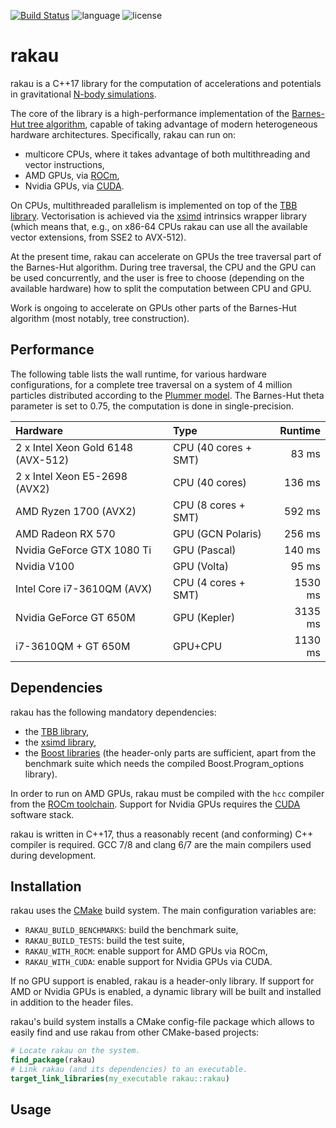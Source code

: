 [![Build Status](https://img.shields.io/travis/bluescarni/rakau/master.svg?logo=travis&style=for-the-badge)](https://travis-ci.org/bluescarni/rakau)
![language](https://img.shields.io/badge/language-C%2B%2B17-red.svg?style=for-the-badge)
![license](https://img.shields.io/badge/license-MPL2-blue.svg?style=for-the-badge)

rakau
=====

rakau is a C++17 library for the computation of accelerations and potentials in gravitational
[N-body simulations](https://en.wikipedia.org/wiki/N-body_simulation).

The core of the library is a high-performance implementation of the
[Barnes-Hut tree algorithm](https://en.wikipedia.org/wiki/Barnes%E2%80%93Hut_simulation), capable of
taking advantage of modern heterogeneous hardware architectures. Specifically, rakau can run on:

* multicore CPUs, where it takes advantage of both multithreading and vector instructions,
* AMD GPUs, via [ROCm](https://rocm.github.io/),
* Nvidia GPUs, via [CUDA](https://en.wikipedia.org/wiki/CUDA).

On CPUs, multithreaded parallelism is implemented on top of the [TBB library](https://www.threadingbuildingblocks.org/).
Vectorisation is achieved via the [xsimd](https://github.com/QuantStack/xsimd) intrinsics wrapper library
(which means that, e.g., on x86-64 CPUs rakau can use all the available vector extensions, from SSE2 to AVX-512).

At the present time, rakau can accelerate on GPUs the tree traversal part of the Barnes-Hut algorithm.
During tree traversal, the CPU and the GPU can be used concurrently, and the user is free to choose
(depending on the available hardware) how to split the computation between CPU and GPU.

Work is ongoing to accelerate on GPUs other parts of the Barnes-Hut algorithm (most notably, tree
construction).

Performance
-----------

The following table lists the wall runtime, for various hardware configurations, for a complete tree traversal
on a system of 4 million particles distributed according to the [Plummer model](https://en.wikipedia.org/wiki/Plummer_model).
The Barnes-Hut theta parameter is set to 0.75, the computation is done in single-precision.

| Hardware | Type | Runtime |
| :------- | :--- | ------: |
| 2 x Intel Xeon Gold 6148 (AVX-512) | CPU (40 cores + SMT) | 83 ms |
| 2 x Intel Xeon E5-2698 (AVX2) | CPU (40 cores) | 136 ms |
| AMD Ryzen 1700 (AVX2) | CPU (8 cores + SMT) | 592 ms |
| AMD Radeon RX 570 | GPU (GCN Polaris) | 256 ms |
| Nvidia GeForce GTX 1080 Ti | GPU (Pascal) | 140 ms |
| Nvidia V100 | GPU (Volta) | 95 ms |
| Intel Core i7-3610QM (AVX) | CPU (4 cores + SMT) | 1530 ms |
| Nvidia GeForce GT 650M | GPU (Kepler) | 3135 ms |
| i7-3610QM + GT 650M | GPU+CPU | 1130 ms |

Dependencies
------------

rakau has the following mandatory dependencies:

* the [TBB library](https://www.threadingbuildingblocks.org/),
* the [xsimd library](https://github.com/QuantStack/xsimd),
* the [Boost libraries](https://www.boost.org) (the header-only parts are sufficient,
  apart from the benchmark suite which needs the compiled Boost.Program_options library).

In order to run on AMD GPUs, rakau must be compiled with the ``hcc`` compiler from the
[ROCm toolchain](https://rocm.github.io/). Support for Nvidia GPUs requires the
[CUDA](https://en.wikipedia.org/wiki/CUDA) software stack.

rakau is written in C++17, thus a reasonably recent (and conforming) C++ compiler is required.
GCC 7/8 and clang 6/7 are the main compilers used during development.

Installation
------------

rakau uses the [CMake](https://cmake.org/) build system. The main configuration variables
are:

* ``RAKAU_BUILD_BENCHMARKS``: build the benchmark suite,
* ``RAKAU_BUILD_TESTS``: build the test suite,
* ``RAKAU_WITH_ROCM``: enable support for AMD GPUs via ROCm,
* ``RAKAU_WITH_CUDA``: enable support for Nvidia GPUs via CUDA.

If no GPU support is enabled, rakau is a header-only library. If support
for AMD or Nvidia GPUs is enabled, a dynamic library will be built and installed
in addition to the header files.

rakau's build system installs a CMake config-file package which allows to easily
find and use rakau from other CMake-based projects:

```cmake
# Locate rakau on the system.
find_package(rakau)
# Link rakau (and its dependencies) to an executable.
target_link_libraries(my_executable rakau::rakau)
```

Usage
-----


